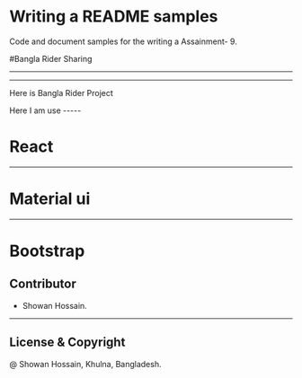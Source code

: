 # Writing a README samples

Code and document samples for the writing a Assainment- 9.

#Bangla Rider Sharing

-------------------------------------
_____________________
Here is Bangla Rider Project

Here I am use -----

# React
---------------
# Material ui
---------------
# Bootstrap

## Contributor
- Showan Hossain.
---------------
## License & Copyright

@ Showan Hossain, Khulna, Bangladesh.